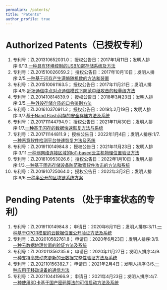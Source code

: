 ```yaml
---
permalink: /patents/
title: "Patents"
author_profile: true
---
```


Authorized Patents（已授权专利）
======
1. 专利号：ZL201310652031.0； 授权公告日：2017年1月11日；发明人排序:6/13.[一种具有环境控制的USB加密存储系统及方法](https://www.cnipa.gov.cn/col/col1510/index.html)
1. 专利号：ZL201510026059.2； 授权公告日：2017年10月10日；发明人排序:2/5.[一种基于闪存产生满熵随机数的方法和装置](https://www.cnipa.gov.cn/col/col1510/index.html)
1. 专利号：ZL201510061163.5； 授权公告日：2017年11月21日；发明人排序:4/5.[近场通信中点对点通信模式下防范中继攻击的轻量级方法](https://www.cnipa.gov.cn/col/col1510/index.html)
1. 专利号：ZL201410814839.9； 授权公告日：2018年3月23日；发明人排序:3/5.[一种外设存储介质的口令鉴别方法](https://www.cnipa.gov.cn/col/col1510/index.html)
1. 专利号：ZL201610370911.2； 授权公告日：2019年2月19日；发明人排序:3/7.[基于Nand Flash闪存的安全存储方法及系统](https://www.cnipa.gov.cn/col/col1510/index.html)
1. 专利号：ZL201711144794.9； 授权公告日：2021年11月30日；发明人排序:1/7.[一种基于闪存的数据快速恢复方法与系统](https://www.cnipa.gov.cn/col/col1510/index.html)
1. 专利号：ZL201711144811.9； 授权公告日：2022年1月4日；发明人排序:1/7.[一种恶意软件检测平台快速恢复方法及系统](https://www.cnipa.gov.cn/col/col1510/index.html)
1. 专利号：ZL201911014984.8； 授权公告日：2021年11月23日；发明人排序:3/11.[一种弱网络连接区域的IoT-based云主机物理位置验证方法](https://www.cnipa.gov.cn/col/col1510/index.html)
1. 专利号：ZL201810953026.6； 授权公告日：2022年1月10日；发明人排序:1/3.[一种基于固态存储设备防范勒索软件攻击的方法和系统](https://www.cnipa.gov.cn/col/col1510/index.html)
1. 专利号：ZL201910725064.0； 授权公告日：2022年3月2日；发明人排序:6/6.[一种半公开的区块链系统方案](https://www.cnipa.gov.cn/col/col1510/index.html)

Pending Patents （处于审查状态的专利）
======
1. 专利号：ZL201911014984.8； 申请日：2020年6月11日；发明人排序:3/11.[一种基于CPOR模型的云数据位置公开验证方法及系统](https://www.cnipa.gov.cn/col/col1510/index.html)
1. 专利号：ZL202010582761.8； 申请日：2020年6月23日；发明人排序:3/9.[一种云数据地理位置的验证方法及系统](https://www.cnipa.gov.cn/col/col1510/index.html)
1. 专利号：ZL202011356235.6； 申请日：2020年11月27日；发明人排序:4/9.[一种支持高效动态更新的云数据完整性验证方法及系统](https://www.cnipa.gov.cn/col/col1510/index.html)
1. 专利号：ZL202110156382.7； 申请日：2021年2月4日；发明人排序:3/5.[一种应用于移动设备的通信方法](https://www.cnipa.gov.cn/col/col1510/index.html)
1. 专利号：ZL202110441966.9； 申请日：2021年4月23日；发明人排序:4/7.[一种使用SD卡基于国产密码算法的可信启动方法及系统](https://www.cnipa.gov.cn/col/col1510/index.html)
 